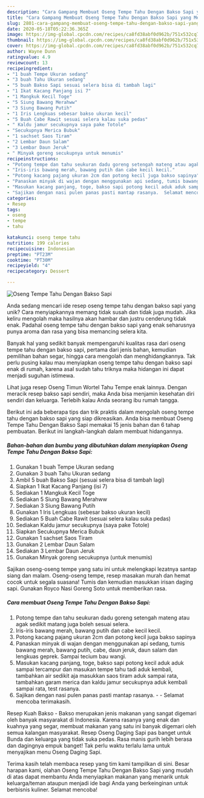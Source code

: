 ```yaml
---
description: "Cara Gampang Membuat Oseng Tempe Tahu Dengan Bakso Sapi yang Menggugah Selera"
title: "Cara Gampang Membuat Oseng Tempe Tahu Dengan Bakso Sapi yang Menggugah Selera"
slug: 2801-cara-gampang-membuat-oseng-tempe-tahu-dengan-bakso-sapi-yang-menggugah-selera
date: 2020-05-18T05:22:36.365Z
image: https://img-global.cpcdn.com/recipes/ca8fd38abf0d962b/751x532cq70/oseng-tempe-tahu-dengan-bakso-sapi-foto-resep-utama.jpg
thumbnail: https://img-global.cpcdn.com/recipes/ca8fd38abf0d962b/751x532cq70/oseng-tempe-tahu-dengan-bakso-sapi-foto-resep-utama.jpg
cover: https://img-global.cpcdn.com/recipes/ca8fd38abf0d962b/751x532cq70/oseng-tempe-tahu-dengan-bakso-sapi-foto-resep-utama.jpg
author: Wayne Dunn
ratingvalue: 4.9
reviewcount: 13
recipeingredient:
- "1 buah Tempe Ukuran sedang"
- "3 buah Tahu Ukuran sedang"
- "5 buah Bakso Sapi sesuai selera bisa di tambah lagi"
- "1 Ikat Kacang Panjang isi 7"
- "1 Mangkuk Kecil Toge"
- "5 Siung Bawang Merahww"
- "3 Siung Bawang Putih"
- "1 Iris Lengkuas sebesar bakso ukuran kecil"
- "5 Buah Cabe Rawit sesuai selera kalau suka pedas"
- " Kaldu jamur secukupnya saya pake Totole"
- "Secukupnya Merica Bubuk"
- "1 sachset Saos Tiram"
- "2 Lembar Daun Salam"
- "3 Lembar Daun Jeruk"
- " Minyak goreng secukupnya untuk menumis"
recipeinstructions:
- "Potong tempe dan tahu seukuran dadu goreng setengah mateng atau agak sedikit matang juga boleh sesuai selera."
- "Iris-iris bawang merah, bawang putih dan cabe kecil kecil."
- "Potong kacang pajang ukuran 2cm dan potong kecil juga bakso sapinya"
- "Panaskan minyak di wajan dengan menggunakan api sedang, tumis bawang merah, bawang putih, cabe, daun jeruk, daun salam dan lengkuas geprek. Sampai tecium bau wangi."
- "Masukan kacang panjang, toge, bakso sapi potong kecil aduk aduk sampai tercampur dan masukan tempe tahu tadi aduk kembali, tambahkan air sedikit aja masukkan saos tiram aduk sampai rata, tambahkan garam merica dan kaldu jamur secukupnya aduk kembali sampai rata, test rasanya."
- "Sajikan dengan nasi pulen panas pasti mantap rasanya.  Selamat mencoba terimakasih."
categories:
- Resep
tags:
- oseng
- tempe
- tahu

katakunci: oseng tempe tahu 
nutrition: 199 calories
recipecuisine: Indonesian
preptime: "PT23M"
cooktime: "PT30M"
recipeyield: "4"
recipecategory: Dessert

---
```



![Oseng Tempe Tahu Dengan Bakso Sapi](https://img-global.cpcdn.com/recipes/ca8fd38abf0d962b/751x532cq70/oseng-tempe-tahu-dengan-bakso-sapi-foto-resep-utama.jpg)

Anda sedang mencari ide resep oseng tempe tahu dengan bakso sapi yang unik? Cara menyiapkannya memang tidak susah dan tidak juga mudah. Jika keliru mengolah maka hasilnya akan hambar dan justru cenderung tidak enak. Padahal oseng tempe tahu dengan bakso sapi yang enak seharusnya punya aroma dan rasa yang bisa memancing selera kita.

Banyak hal yang sedikit banyak mempengaruhi kualitas rasa dari oseng tempe tahu dengan bakso sapi, pertama dari jenis bahan, kemudian pemilihan bahan segar, hingga cara mengolah dan menghidangkannya. Tak perlu pusing kalau mau menyiapkan oseng tempe tahu dengan bakso sapi enak di rumah, karena asal sudah tahu triknya maka hidangan ini dapat menjadi suguhan istimewa.

Lihat juga resep Oseng Timun Wortel Tahu Tempe enak lainnya. Dengan meracik resep bakso sapi sendiri, maka Anda bisa menjamin kesehatan diri sendiri dan keluarga. Terlebih kalau Anda seorang ibu rumah tangga.


Berikut ini ada beberapa tips dan trik praktis dalam mengolah oseng tempe tahu dengan bakso sapi yang siap dikreasikan. Anda bisa membuat Oseng Tempe Tahu Dengan Bakso Sapi memakai 15 jenis bahan dan 6 tahap pembuatan. Berikut ini langkah-langkah dalam membuat hidangannya.

<!--inarticleads1-->

##### Bahan-bahan dan bumbu yang dibutuhkan dalam menyiapkan Oseng Tempe Tahu Dengan Bakso Sapi:

1. Gunakan 1 buah Tempe Ukuran sedang
1. Gunakan 3 buah Tahu Ukuran sedang
1. Ambil 5 buah Bakso Sapi (sesuai selera bisa di tambah lagi)
1. Siapkan 1 Ikat Kacang Panjang (isi 7)
1. Sediakan 1 Mangkuk Kecil Toge
1. Sediakan 5 Siung Bawang Merahww
1. Sediakan 3 Siung Bawang Putih
1. Gunakan 1 Iris Lengkuas (sebesar bakso ukuran kecil)
1. Sediakan 5 Buah Cabe Rawit (sesuai selera kalau suka pedas)
1. Sediakan  Kaldu jamur secukupnya (saya pake Totole)
1. Siapkan Secukupnya Merica Bubuk
1. Gunakan 1 sachset Saos Tiram
1. Gunakan 2 Lembar Daun Salam
1. Sediakan 3 Lembar Daun Jeruk
1. Gunakan  Minyak goreng secukupnya (untuk menumis)


Sajikan oseng-oseng tempe yang satu ini untuk melengkapi lezatnya santap siang dan malam. Oseng-oseng tempe, resep masakan murah dan hemat cocok untuk segala suasana! Tumis dan kemudian masukkan irisan daging sapi. Gunakan Royco Nasi Goreng Soto untuk memberikan rasa. 

<!--inarticleads2-->

##### Cara membuat Oseng Tempe Tahu Dengan Bakso Sapi:

1. Potong tempe dan tahu seukuran dadu goreng setengah mateng atau agak sedikit matang juga boleh sesuai selera.
1. Iris-iris bawang merah, bawang putih dan cabe kecil kecil.
1. Potong kacang pajang ukuran 2cm dan potong kecil juga bakso sapinya
1. Panaskan minyak di wajan dengan menggunakan api sedang, tumis bawang merah, bawang putih, cabe, daun jeruk, daun salam dan lengkuas geprek. Sampai tecium bau wangi.
1. Masukan kacang panjang, toge, bakso sapi potong kecil aduk aduk sampai tercampur dan masukan tempe tahu tadi aduk kembali, tambahkan air sedikit aja masukkan saos tiram aduk sampai rata, tambahkan garam merica dan kaldu jamur secukupnya aduk kembali sampai rata, test rasanya.
1. Sajikan dengan nasi pulen panas pasti mantap rasanya. -  - Selamat mencoba terimakasih.


Resep Kuah Bakso - Bakso merupakan jenis makanan yang sangat digemari oleh banyak masyarakat di Indonesia. Karena rasanya yang enak dan kuahnya yang segar, membuat makanan yang satu ini banyak digemari oleh semua kalangan masyarakat. Resep Oseng Daging Sapi pas banget untuk Bunda dan keluarga yang tidak suka pedas. Rasa manis gurih lebih berasa dan dagingnya empuk banget! Tak perlu waktu terlalu lama untuk menyajikan menu Oseng Daging Sapi. 

Terima kasih telah membaca resep yang tim kami tampilkan di sini. Besar harapan kami, olahan Oseng Tempe Tahu Dengan Bakso Sapi yang mudah di atas dapat membantu Anda menyiapkan makanan yang menarik untuk keluarga/teman ataupun menjadi ide bagi Anda yang berkeinginan untuk berbisnis kuliner. Selamat mencoba!
